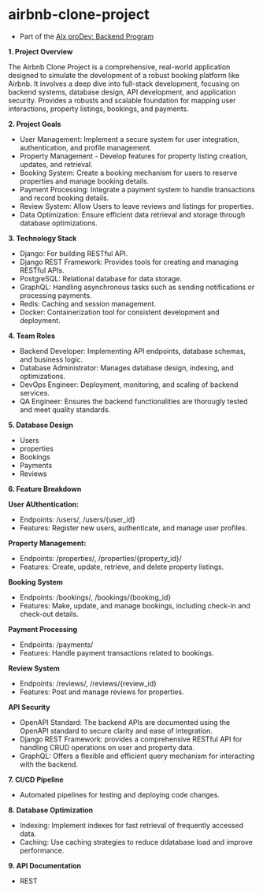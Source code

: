 # airbnb-clone-project

- Part of the [Alx proDev: Backend Program](https://www.alxafrica.com/programme/prodev-backend/)

**1. Project Overview**

The Airbnb Clone Project is a comprehensive, real-world application designed to simulate the development of a robust booking platform like Airbnb. It involves a deep dive into full-stack development, focusing on backend systems, database design, API development, and application security. Provides a robusts and scalable foundation for mapping user interactions, property listings, bookings, and payments.

**2. Project Goals**

- User Management: Implement a secure system for user integration, authentication, and profile management.
- Property Management - Develop features for property listing creation, updates, and retrieval.
- Booking System: Create a booking mechanism for users to reserve properties and manage booking details. 
- Payment Processing: Integrate a payment system to handle transactions and record booking details. 
- Review System: Allow Users to leave reviews and listings for properties. 
- Data Optimization: Ensure efficient data retrieval and storage through database optimizations. 

**3. Technology Stack**
- Django: For building RESTful API.
- Django REST Framework: Provides tools for creating and managing RESTful APIs.
- PostgreSQL: Relational database for data storage.
- GraphQL: Handling asynchronous tasks such as sending notifications or processing payments. 
- Redis: Caching and session management. 
- Docker: Containerization tool for consistent development and deployment. 

**4. Team Roles**
- Backend Developer: Implementing API endpoints, database schemas, and business logic.
- Database Administrator: Manages database design, indexing, and optimizations.
- DevOps Engineer: Deployment, monitoring, and scaling of backend services.
- QA Engineer: Ensures the backend functionalities are thorougly tested and meet quality standards.

**5. Database Design**

- Users
- properties
- Bookings
- Payments
- Reviews

**6. Feature Breakdown**

**User AUthentication:**
- Endpoints: /users/, /users/{user_id}
- Features: Register new users, authenticate, and manage user profiles. 

**Property Management:**
- Endpoints: /properties/, /properties/{property_id}/
- Features: Create, update, retrieve, and delete property listings. 

**Booking System**
- Endpoints: /bookings/, /bookings/{booking_id}
- Features: Make, update, and manage bookings, including check-in and check-out details. 

**Payment Processing**
- Endpoints: /payments/
- Features: Handle payment transactions related to bookings. 

**Review System**
- Endpoints: /reviews/, /reviews/{review_id}
- Features: Post and manage reviews for properties. 

**API Security**
- OpenAPI Standard: The backend APIs are documented using the OpenAPI standard to secure clarity and ease of integration.
- Django REST Framework: provides a comprehensive RESTful API for handling CRUD operations on user and property data.
- GraphQL: Offers a flexible and efficient query mechanism for interacting with the backend. 

**7. CI/CD Pipeline**
- Automated pipelines for testing and deploying code changes. 

**8. Database Optimization**
- Indexing: Implement indexes for fast retrieval of frequently accessed data.
- Caching: Use caching strategies to reduce ddatabase load and improve performance.

**9. API Documentation**
- REST
